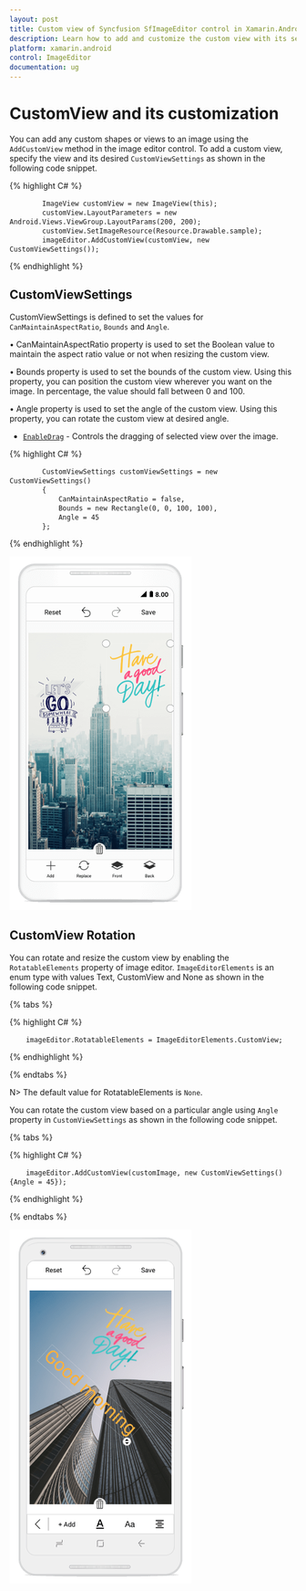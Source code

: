 ```yaml
---
layout: post
title: Custom view of Syncfusion SfImageEditor control in Xamarin.Android
description: Learn how to add and customize the custom view with its settings in syncfusion ImageEditor for Xamarin.Android
platform: xamarin.android
control: ImageEditor
documentation: ug
---
```


# CustomView and its customization

You can add any custom shapes or views to an image using the `AddCustomView` method in the image editor control. To add a custom view, specify the view and its desired `CustomViewSettings` as shown in the following code snippet.

{% highlight C# %}

            ImageView customView = new ImageView(this);
            customView.LayoutParameters = new Android.Views.ViewGroup.LayoutParams(200, 200);
            customView.SetImageResource(Resource.Drawable.sample);
            imageEditor.AddCustomView(customView, new CustomViewSettings());

{% endhighlight %}

## CustomViewSettings

CustomViewSettings is defined to set the values for `CanMaintainAspectRatio`, `Bounds` and `Angle`.

• CanMaintainAspectRatio property is used to set the Boolean value to maintain the aspect ratio value or not when resizing the custom view.

•  Bounds property is used to set the bounds of the custom view. Using this property, you can position the custom view wherever you want on the image. In percentage, the value should fall between 0 and 100.

• Angle property is used to set the angle of the custom view. Using this property, you can rotate the custom view at desired angle.

* [`EnableDrag`](https://help.syncfusion.com/cr/xamarin-android/Syncfusion.SfImageEditor.Android.CustomViewSettings.html#Syncfusion_SfImageEditor_Android_CustomViewSettings_EnableDrag) - Controls the dragging of selected view over the image.

{% highlight C# %}

            CustomViewSettings customViewSettings = new CustomViewSettings()
            {
                CanMaintainAspectRatio = false,
                Bounds = new Rectangle(0, 0, 100, 100),
                Angle = 45
            };

{% endhighlight %}

![SfImageEditor](ImageEditor_images/CustomView.png)

## CustomView Rotation

You can rotate and resize the custom view by enabling the `RotatableElements` property of image editor. `ImageEditorElements` is an enum type with values Text, CustomView and None as shown in the following code snippet.

{% tabs %}

{% highlight C# %}

        imageEditor.RotatableElements = ImageEditorElements.CustomView;   

{% endhighlight %}

{% endtabs %}

N> The default value for RotatableElements is `None`.

You can rotate the custom view based on a particular angle using `Angle` property in `CustomViewSettings` as shown in the following code snippet. 

{% tabs %}

{% highlight C# %}

        imageEditor.AddCustomView(customImage, new CustomViewSettings(){Angle = 45});    

{% endhighlight %}

{% endtabs %}

![SfImageEditor](ImageEditor_images/rotation.png)
